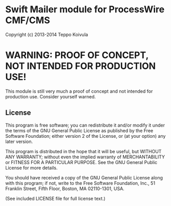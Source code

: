 Swift Mailer module for ProcessWire CMF/CMS
===========================================

Copyright (c) 2013-2014 Teppo Koivula

# WARNING: PROOF OF CONCEPT, NOT INTENDED FOR PRODUCTION USE!

This module is still very much a proof of concept and not intended for
production use. Consider yourself warned.

## License

This program is free software; you can redistribute it and/or
modify it under the terms of the GNU General Public License
as published by the Free Software Foundation; either version 2
of the License, or (at your option) any later version.

This program is distributed in the hope that it will be useful,
but WITHOUT ANY WARRANTY; without even the implied warranty of
MERCHANTABILITY or FITNESS FOR A PARTICULAR PURPOSE.  See the
GNU General Public License for more details.

You should have received a copy of the GNU General Public License
along with this program; if not, write to the Free Software
Foundation, Inc., 51 Franklin Street, Fifth Floor, Boston, MA  02110-1301, USA.

(See included LICENSE file for full license text.)